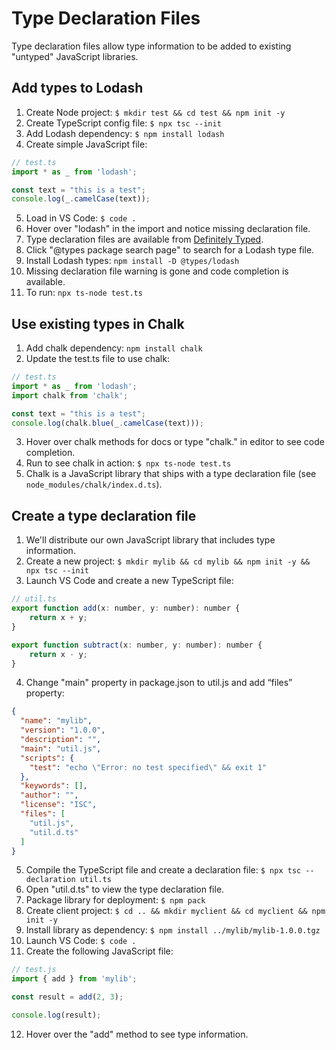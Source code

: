 # Type Declaration Files

Type declaration files allow type information to be added to existing "untyped" JavaScript libraries.

## Add types to Lodash

1. Create Node project: `$ mkdir test && cd test && npm init -y`
1. Create TypeScript config file: `$ npx tsc --init`
1. Add Lodash dependency: `$ npm install lodash`
1. Create simple JavaScript file:
```javascript
// test.ts
import * as _ from 'lodash';

const text = "this is a test";
console.log(_.camelCase(text));
```
5. Load in VS Code: `$ code .`
1. Hover over "lodash" in the import and notice missing declaration file.
1. Type declaration files are available from <a href="https://definitelytyped.org/">Definitely Typed</a>.
1. Click "@types package search page" to search for a Lodash type file.
1. Install Lodash types: `npm install -D @types/lodash`
1. Missing declaration file warning is gone and code completion is available.
1. To run: `npx ts-node test.ts`

## Use existing types in Chalk

1. Add chalk dependency: `npm install chalk`
1. Update the test.ts file to use chalk:
```javascript
// test.ts
import * as _ from 'lodash';
import chalk from 'chalk';

const text = "this is a test";
console.log(chalk.blue(_.camelCase(text)));
```
3. Hover over chalk methods for docs or type "chalk." in editor to see code completion.
1. Run to see chalk in action: `$ npx ts-node test.ts`
1. Chalk is a JavaScript library that ships with a type declaration file (see `node_modules/chalk/index.d.ts`).

## Create a type declaration file

1. We'll distribute our own JavaScript library that includes type information.
1. Create a new project: `$ mkdir mylib && cd mylib && npm init -y && npx tsc --init`
1. Launch VS Code and create a new TypeScript file:
```javascript
// util.ts
export function add(x: number, y: number): number {
    return x + y;
}

export function subtract(x: number, y: number): number {
    return x - y;
}
```
4. Change "main" property in package.json to util.js and add “files” property:
```json
{
  "name": "mylib",
  "version": "1.0.0",
  "description": "",
  "main": "util.js",
  "scripts": {
    "test": "echo \"Error: no test specified\" && exit 1"
  },
  "keywords": [],
  "author": "",
  "license": "ISC",
  "files": [
    "util.js",
    "util.d.ts"
  ]
}
```
5. Compile the TypeScript file and create a declaration file: `$ npx tsc --declaration util.ts`
1. Open "util.d.ts" to view the type declaration file.
1. Package library for deployment: `$ npm pack`
1. Create client project: `$ cd .. && mkdir myclient && cd myclient && npm init -y`
1. Install library as dependency: `$ npm install ../mylib/mylib-1.0.0.tgz`
1. Launch VS Code: `$ code .`
1. Create the following JavaScript file:
```javascript
// test.js
import { add } from 'mylib';

const result = add(2, 3);

console.log(result);
```
12. Hover over the "add" method to see type information.
